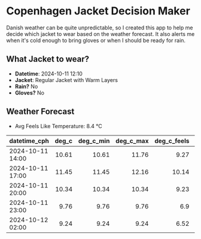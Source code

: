 
# Copenhagen Jacket Decision Maker

Danish weather can be quite unpredictable, so I created this app to help me decide which jacket to wear based on the weather forecast. 
It also alerts me when it's cold enough to bring gloves or when I should be ready for rain.

## What Jacket to wear?

- **Datetime**: 2024-10-11 12:10
- **Jacket**: Regular Jacket with Warm Layers
- **Rain?** No
- **Gloves?** No

## Weather Forecast
- Avg Feels Like Temperature: 8.4 °C

| datetime_cph     |   deg_c |   deg_c_min |   deg_c_max |   deg_c_feels | weather   | wind   | rain   |
|:-----------------|--------:|------------:|------------:|--------------:|:----------|:-------|:-------|
| 2024-10-11 14:00 |   10.61 |       10.61 |       11.76 |          9.27 | Clouds    | High   | None   |
| 2024-10-11 17:00 |   11.45 |       11.45 |       12.16 |         10.14 | Clouds    | High   | None   |
| 2024-10-11 20:00 |   10.34 |       10.34 |       10.34 |          9.23 | Clouds    | High   | None   |
| 2024-10-11 23:00 |    9.76 |        9.76 |        9.76 |          6.9  | Clouds    | High   | None   |
| 2024-10-12 02:00 |    9.24 |        9.24 |        9.24 |          6.52 | Clouds    | High   | None   |
        